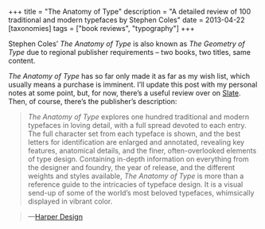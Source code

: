 +++
title = "The Anatomy of Type"
description = "A detailed review of 100 traditional and modern typefaces by Stephen Coles"
date = 2013-04-22
[taxonomies]
tags = ["book reviews", "typography"]
+++

Stephen Coles’ *The Anatomy of Type* is also known as *The Geometry of Type* due to regional publisher requirements – two books, two titles, same content.

*The Anatomy of Type* has so far only made it as far as my wish list, which usually means a purchase is imminent. I’ll update this post with my personal notes at some point, but, for now, there’s a useful review over on [Slate](http://www.slate.com/articles/arts/books/2013/01/stephen_coles_the_anatomy_of_type_reviewed.html). Then, of course, there’s the publisher’s description:

> <em>The Anatomy of Type</em> explores one hundred traditional and modern typefaces in loving detail, with a full spread devoted to each entry. The full character set from each typeface is shown, and the best letters for identification are enlarged and annotated, revealing key features, anatomical details, and the finer, often-overlooked elements of type design. Containing in-depth information on everything from the designer and foundry, the year of release, and the different weights and styles available, <em>The Anatomy of Type</em> is more than a reference guide to the intricacies of typeface design. It is a visual send-up of some of the world’s most beloved typefaces, whimsically displayed in vibrant color. 

>
>—<a href="http://www.harpercollins.com/books/The-Anatomy-of-Type-Stephen-Coles?isbn=9780062203120&HCHP=TB_The+Anatomy+of+Type">Harper Design</a>
